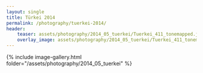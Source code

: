 ```yaml
---
layout: single
title: Türkei 2014
permalink: /photography/tuerkei-2014/
header:
    teaser: assets/photography/2014_05_tuerkei/Tuerkei_411_tonemapped.jpg
    overlay_image: assets/photography/2014_05_tuerkei/Tuerkei_411_tonemapped.jpg
---
```


{% include image-gallery.html folder="/assets/photography/2014_05_tuerkei" %}